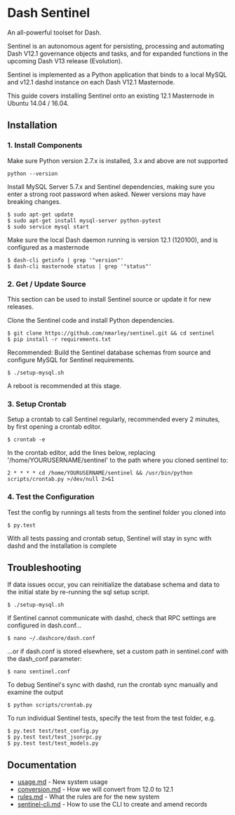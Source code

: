# Dash Sentinel

An all-powerful toolset for Dash.

Sentinel is an autonomous agent for persisting, processing and automating Dash V12.1 governance objects and tasks, and for expanded functions in the upcoming Dash V13 release (Evolution).

Sentinel is implemented as a Python application that binds to a local MySQL and v12.1 dashd instance on each Dash V12.1 Masternode.

This guide covers installing Sentinel onto an existing 12.1 Masternode in Ubuntu 14.04 / 16.04.

## Installation

### 1. Install Components

Make sure Python version 2.7.x is installed, 3.x and above are not supported

    python --version

Install MySQL Server 5.7.x and Sentinel dependencies, making sure you enter a strong root password when asked. Newer versions may have breaking changes.

    $ sudo apt-get update 
    $ sudo apt-get install mysql-server python-pytest
    $ sudo service mysql start

Make sure the local Dash daemon running is version 12.1 (120100), and is configured as a masternode

    $ dash-cli getinfo | grep '"version"'
    $ dash-cli masternode status | grep '"status"'

### 2. Get / Update Source

This section can be used to install Sentinel source or update it for new releases.

Clone the Sentinel code and install Python dependencies.

    $ git clone https://github.com/nmarley/sentinel.git && cd sentinel
    $ pip install -r requirements.txt

Recommended: Build the Sentinel database schemas from source and configure MySQL for Sentinel requirements.

    $ ./setup-mysql.sh

A reboot is recommended at this stage.

### 3. Setup Crontab

Setup a crontab to call Sentinel regularly, recommended every 2 minutes, by first opening a crontab editor.

    $ crontab -e

In the crontab editor, add the lines below, replacing '/home/YOURUSERNAME/sentinel' to the path where you cloned sentinel to:

    2 * * * * cd /home/YOURUSERNAME/sentinel && /usr/bin/python scripts/crontab.py >/dev/null 2>&1

### 4. Test the Configuration

Test the config by runnings all tests from the sentinel folder you cloned into

    $ py.test

With all tests passing and crontab setup, Sentinel will stay in sync with dashd and the installation is complete

## Troubleshooting

If data issues occur, you can reinitialize the database schema and data to the initial state by re-running the sql setup script.

    $ ./setup-mysql.sh

If Sentinel cannot communicate with dashd, check that RPC settings are configured in dash.conf...

    $ nano ~/.dashcore/dash.conf

...or if dash.conf is stored elsewhere, set a custom path in sentinel.conf with the dash\_conf parameter:

    $ nano sentinel.conf

To debug Sentinel's sync with dashd, run the crontab sync manually and examine the output

    $ python scripts/crontab.py

To run individual Sentinel tests, specify the test from the test folder, e.g.

    $ py.test test/test_config.py
    $ py.test test/test_jsonrpc.py
    $ py.test test/test_models.py

## Documentation

- [usage.md](docs/usage.md) - New system usage
- [conversion.md](docs/conversion.md) - How we will convert from 12.0 to 12.1
- [rules.md](docs/rules.md) - What the rules are for the new system
- [sentinel-cli.md](docs/sentinel-cli.md) - How to use the CLI to create and amend records
